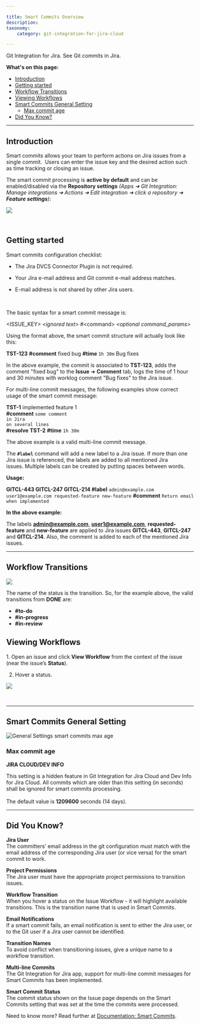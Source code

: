```yaml
---

title: Smart Commits Overview
description:
taxonomy:
    category: git-integration-for-jira-cloud

---
```



Git Integration for Jira. See Git commits in Jira.

**What's on this page:**
- [Introduction](#introduction)
- [Getting started](#getting-started)
- [Workflow Transitions](#workflow-transitions)
- [Viewing Workflows](#viewing-workflows)
- [Smart Commits General Setting](#smart-commits-general-setting)
  - [Max commit age](#max-commit-age)
- [Did You Know?](#did-you-know)

* * *

## Introduction

Smart commits allows your team to perform actions on Jira issues from a single commit.  Users can enter the issue key and the desired action such as time tracking or closing an issue.

The smart commit processing is **active by default** and can be enabled/disabled via the **Repository settings** _(Apps ➜ Git Integration: Manage integrations ➜ Actions ➜ Edit integration ➜ click a repository ➜ **Feature settings**)_:

![](https://bigbrassband.atlassian.net/wiki/download/attachments/109314182/gitcloud-edit-repo-feature-cfg-sel.png?version=1&modificationDate=1650363840596&cacheVersion=1&api=v2)

<br>

## Getting started

Smart commits configuration checklist:

*   The Jira DVCS Connector Plugin is not required.

*   Your Jira e-mail address and Git commit e-mail address matches.

*   E-mail address is not shared by other Jira users.

<br>

The basic syntax for a smart commit message is:

\<ISSUE\_KEY\> _\<ignored text\>_ \#\<command\> _\<optional command\_params\>_

Using the format above, the smart commit structure will actually look like this:

**TST-123** **\#comment** fixed bug **\#time** `1h 30m` Bug fixes 

In the above example, the commit is associated to **TST-123**, adds the comment "fixed bug" to the **Issue** ➜ **Comment** tab, logs the time of 1 hour and 30 minutes with worklog comment "Bug fixes" to the Jira issue.

For multi-line commit messages, the following examples show correct usage of the smart commit message:

**TST-1** implemented feature 1<br>
**\#comment** `some comment`<br>
`in Jira`<br>
`on several lines`<br>
**\#resolve**
**TST-2** **\#time** `1h 30m`

The above example is a valid multi-line commit message.

The **`#label`** command will add a new label to a Jira issue. If more than one Jira issue is referenced, the labels are added to all mentioned Jira issues. Multiple labels can be created by putting spaces between words.

**Usage:**

**GITCL-443 GITCL-247 GITCL-214 \#label** `admin@example.com user1@example.com requested-feature new-feature` **\#comment** `Return email when implemented`

**In the above example:**

The labels **admin@example.com**, **user1@example.com**, **requested-feature** and **new-feature** are applied to Jira issues **GITCL-443**, **GITCL-247** and **GITCL-214**. Also, the comment is added to each of the mentioned Jira issues.

* * *

## Workflow Transitions

![](https://bigbrassband.com/docimgs/jira-simple-workflow-144.png)

The name of the status is the transition. So, for the example above, the valid transitions from **DONE** are:

*   **\#to-do**
*   **\#in-progress**
*   **\#in-review**

## Viewing Workflows

1. Open an issue and click **View Workflow** from the context of the issue (near the issue’s **Status**).

2. Hover a status.

![](https://bigbrassband.com/docimgs/jira-workflow-hover.png)

<br>

* * *

## Smart Commits General Setting

![General Settings smart commits max age](https://bigbrassband.com/docimgs/gen-cfg-smart-commits-max-age.png)

### Max commit age

**JIRA CLOUD/DEV INFO**

This setting is a hidden feature in Git Integration for Jira Cloud and Dev Info for Jira Cloud. All commits which are older than this setting (in seconds) shall be ignored for smart commits processing.<br><br>The default value is **1209600** seconds (14 days).


* * *

## Did You Know?

**Jira User**<br>
The committers’ email address in the git configuration must match with the email address of the corresponding Jira user (or vice versa) for the smart commit to work.

**Project Permissions**<br>
The Jira user must have the appropriate project permissions to transition issues.

**Workflow Transition**<br>
When you hover a status on the Issue Workflow - it will highlight available transitions. This is the transition name that is used in Smart Commits.

**Email Notifications**<br>
If a smart commit fails, an email notification is sent to either the Jira user, or to the Git user if a Jira user cannot be identified.

**Transition Names**<br>
To avoid conflict when transitioning issues, give a unique name to a workflow transition.

**Multi-line Commits**<br>
The Git Integration for Jira app, support for multi-line commit messages for Smart Commits has been implemented.

**Smart Commit Status**<br>
The commit status shown on the Issue page depends on the Smart Commits setting that was set at the time the commits were processed.

<div class="bbb-callout bbb--info">
    <div class="irow">
    <div class="ilogobox">
        <span class="logoimg"></span>
    </div>
    <div class="imsgbox">
        Need to know more? Read further at <a href='/git-integration-for-jira-cloud/smart-commits-gij-cloud'>Documentation: Smart Commits</a>.
    </div>
    </div>
</div>

